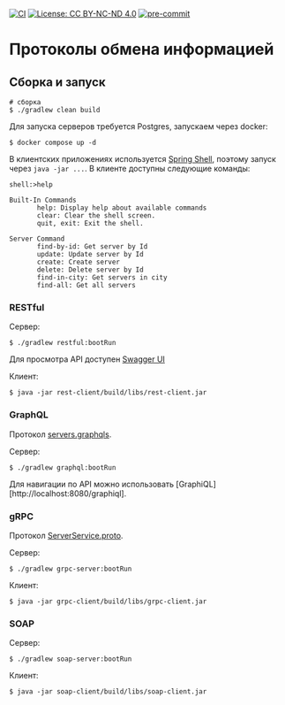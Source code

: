 [![CI](https://github.com/Romanow/web-protocols/actions/workflows/build.yml/badge.svg?branch=master)](https://github.com/Romanow/web-protocols/actions/workflows/build.yml)
[![License: CC BY-NC-ND 4.0](https://img.shields.io/badge/License-CC%20BY--NC--ND%204.0-lightgrey.svg)](https://creativecommons.org/licenses/by-nc-nd/4.0/)
[![pre-commit](https://img.shields.io/badge/pre--commit-enabled-brightgreen?logo=pre-commit)](https://github.com/pre-commit/pre-commit)

# Протоколы обмена информацией

## Сборка и запуск

```shell
# сборка
$ ./gradlew clean build
````

Для запуска серверов требуется Postgres, запускаем через docker:

```shell
$ docker compose up -d
```

В клиентских приложениях
используется [Spring Shell](https://docs.spring.io/spring-shell/docs/current/reference/htmlsingle/), поэтому запуск
через `java -jar ...`. В клиенте доступны следующие команды:

```log
shell:>help

Built-In Commands
       help: Display help about available commands
       clear: Clear the shell screen.
       quit, exit: Exit the shell.

Server Command
       find-by-id: Get server by Id
       update: Update server by Id
       create: Create server
       delete: Delete server by Id
       find-in-city: Get servers in city
       find-all: Get all servers
```

### RESTful

Сервер:

```shell
$ ./gradlew restful:bootRun
```

Для просмотра API доступен [Swagger UI](http://localhost:8080/swagger-ui/index.html)

Клиент:

```shell
$ java -jar rest-client/build/libs/rest-client.jar
```

### GraphQL

Протокол [servers.graphqls](graphql/src/main/resources/graphql/servers.graphqls).

Сервер:

```shell
$ ./gradlew graphql:bootRun
```

Для навигации по API можно использовать [GraphiQL][http://localhost:8080/graphiql].

### gRPC

Протокол [ServerService.proto](grpc-protocol/src/main/proto/ServerService.proto).

Сервер:

```shell
$ ./gradlew grpc-server:bootRun
```

Клиент:

```shell
$ java -jar grpc-client/build/libs/grpc-client.jar
```

### SOAP

Сервер:

```shell
$ ./gradlew soap-server:bootRun
```

Клиент:

```shell
$ java -jar soap-client/build/libs/soap-client.jar
```

